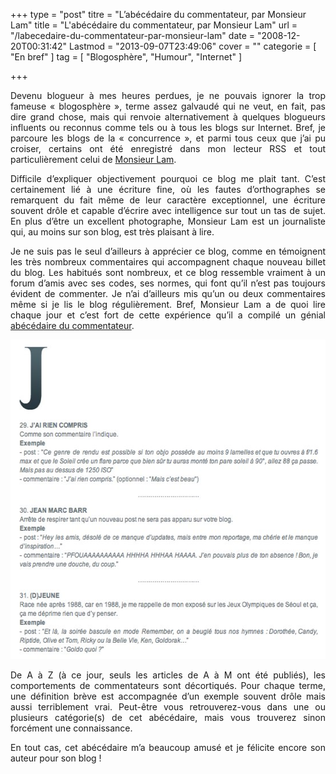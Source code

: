 +++
type = "post"
titre = "L&rsquo;abécédaire du commentateur, par Monsieur Lam"
title = "L'abécédaire du commentateur, par Monsieur Lam"
url = "/labecedaire-du-commentateur-par-monsieur-lam"
date = "2008-12-20T00:31:42"
Lastmod = "2013-09-07T23:49:06"
cover = ""
categorie = [ "En bref" ]
tag = [ "Blogosphère", "Humour", "Internet" ]

+++

<p style="text-align: justify; ">Devenu blogueur à mes heures perdues, je ne pouvais ignorer la trop fameuse &laquo;&nbsp;blogosphère&nbsp;&raquo;, terme assez galvaudé qui ne veut, en fait, pas dire grand chose, mais qui renvoie alternativement à quelques blogueurs influents ou reconnus comme tels ou à tous les blogs sur Internet. Bref, je parcoure les blogs de la &laquo;&nbsp;concurrence&nbsp;&raquo;, et parmi tous ceux que j&rsquo;ai pu croiser, certains ont été enregistré dans mon lecteur RSS et tout particulièrement celui de <a href="http://www.monsieurlam.com/">Monsieur Lam</a>.</p>
<p style="text-align: justify; ">Difficile d&rsquo;expliquer objectivement pourquoi ce blog me plait tant. C&rsquo;est certainement lié à une écriture fine, où les fautes d&rsquo;orthographes se remarquent du fait même de leur caractère exceptionnel, une écriture souvent drôle et capable d&rsquo;écrire avec intelligence sur tout un tas de sujet. En plus d&rsquo;être un excellent photographe, Monsieur Lam est un journaliste qui, au moins sur son blog, est très plaisant à lire.</p>
<p style="text-align: justify; ">Je ne suis pas le seul d&rsquo;ailleurs à apprécier ce blog, comme en témoignent les très nombreux commentaires qui accompagnent chaque nouveau billet du blog. Les habitués sont nombreux, et ce blog ressemble vraiment à un forum d&rsquo;amis avec ses codes, ses normes, qui font qu&rsquo;il n&rsquo;est pas toujours évident de commenter. Je n&rsquo;ai d&rsquo;ailleurs mis qu&rsquo;un ou deux commentaires même si je lis le blog régulièrement. Bref, Monsieur Lam a de quoi lire chaque jour et c&rsquo;est fort de cette expérience qu&rsquo;il a compilé un génial <a href="http://www.monsieurlam.com/2008/12/18/abecedaire-du-commentateur-a/">abécédaire du commentateur</a>. </p>
<p style="text-align: center;"><img class="alignnone size-full wp-image-1032" title="journaliste-blogger-photographe-nerd-et-un-peu-petasse-_-monsieurlam-ne-sait-plus-quoi-faire-c2bb-archive-du-blog-c2bb-abecedaire-du-commentateur-a-m" src="journaliste-blogger-photographe-nerd-et-un-peu-petasse-_-monsieurlam-ne-sait-plus-quoi-faire-c2bb-archive-du-blog-c2bb-abecedaire-du-commentateur-a-m.jpg" alt="journaliste-blogger-photographe-nerd-et-un-peu-petasse-_-monsieurlam-ne-sait-plus-quoi-faire-c2bb-archive-du-blog-c2bb-abecedaire-du-commentateur-a-m" width="555" height="511" /></p>
<p style="text-align: justify; ">De A à Z (à ce jour, seuls les articles de A à M ont été publiés), les comportements de commentateurs sont décortiqués. Pour chaque terme, une définition brève est accompagnée d&rsquo;un exemple souvent drôle mais aussi terriblement vrai. Peut-être vous retrouverez-vous dans une ou plusieurs catégorie(s) de cet abécédaire, mais vous trouverez sinon forcément une connaissance. </p>
<p style="text-align: justify; ">En tout cas, cet abécédaire m&rsquo;a beaucoup amusé et je félicite encore son auteur pour son blog !</p>
<p style="text-align: justify; "> </p>
<p style="text-align: justify; "> </p>

